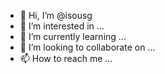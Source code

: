 - 👋 Hi, I’m @isousg
- 👀 I’m interested in ...
- 🌱 I’m currently learning ...
- 💞️ I’m looking to collaborate on ...
- 📫 How to reach me ...

<!---
isousg/isousg is a ✨ special ✨ repository because its `README.md` (this file) appears on your GitHub profile.
You can click the Preview link to take a look at your changes.
--->
